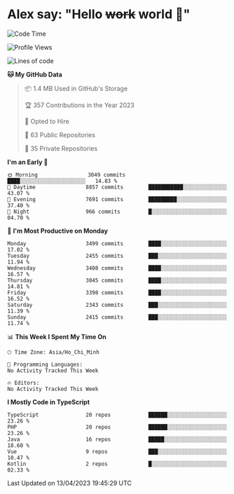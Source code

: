 # Alex say: "Hello ~~work~~ world 🐾"

<!--START_SECTION:waka-->
![Code Time](http://img.shields.io/badge/Code%20Time-839%20hrs%205%20mins-blue)

![Profile Views](http://img.shields.io/badge/Profile%20Views-12-blue)

![Lines of code](https://img.shields.io/badge/From%20Hello%20World%20I%27ve%20Written-41.9%20million%20lines%20of%20code-blue)

**🐱 My GitHub Data** 

> 📦 1.4 MB Used in GitHub's Storage 
 > 
> 🏆 357 Contributions in the Year 2023
 > 
> 💼 Opted to Hire
 > 
> 📜 63 Public Repositories 
 > 
> 🔑 35 Private Repositories 
 > 
**I'm an Early 🐤** 

```text
🌞 Morning                3049 commits        ████░░░░░░░░░░░░░░░░░░░░░   14.83 % 
🌆 Daytime                8857 commits        ███████████░░░░░░░░░░░░░░   43.07 % 
🌃 Evening                7691 commits        █████████░░░░░░░░░░░░░░░░   37.40 % 
🌙 Night                  966 commits         █░░░░░░░░░░░░░░░░░░░░░░░░   04.70 % 
```
📅 **I'm Most Productive on Monday** 

```text
Monday                   3499 commits        ████░░░░░░░░░░░░░░░░░░░░░   17.02 % 
Tuesday                  2455 commits        ███░░░░░░░░░░░░░░░░░░░░░░   11.94 % 
Wednesday                3408 commits        ████░░░░░░░░░░░░░░░░░░░░░   16.57 % 
Thursday                 3045 commits        ████░░░░░░░░░░░░░░░░░░░░░   14.81 % 
Friday                   3398 commits        ████░░░░░░░░░░░░░░░░░░░░░   16.52 % 
Saturday                 2343 commits        ███░░░░░░░░░░░░░░░░░░░░░░   11.39 % 
Sunday                   2415 commits        ███░░░░░░░░░░░░░░░░░░░░░░   11.74 % 
```


📊 **This Week I Spent My Time On** 

```text
🕑︎ Time Zone: Asia/Ho_Chi_Minh

💬 Programming Languages: 
No Activity Tracked This Week

🔥 Editors: 
No Activity Tracked This Week
```

**I Mostly Code in TypeScript** 

```text
TypeScript               20 repos            ██████░░░░░░░░░░░░░░░░░░░   23.26 % 
PHP                      20 repos            ██████░░░░░░░░░░░░░░░░░░░   23.26 % 
Java                     16 repos            █████░░░░░░░░░░░░░░░░░░░░   18.60 % 
Vue                      9 repos             ███░░░░░░░░░░░░░░░░░░░░░░   10.47 % 
Kotlin                   2 repos             █░░░░░░░░░░░░░░░░░░░░░░░░   02.33 % 
```




 Last Updated on 13/04/2023 19:45:29 UTC
<!--END_SECTION:waka-->
